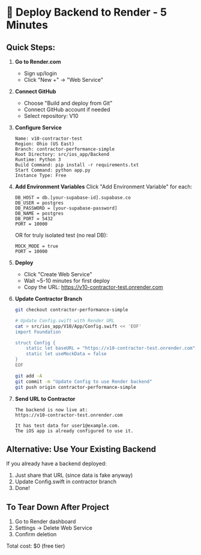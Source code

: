 # 🚀 Deploy Backend to Render - 5 Minutes

## Quick Steps:

1. **Go to Render.com**
   - Sign up/login
   - Click "New +" → "Web Service"

2. **Connect GitHub**
   - Choose "Build and deploy from Git"
   - Connect GitHub account if needed
   - Select repository: V10

3. **Configure Service**
   ```
   Name: v10-contractor-test
   Region: Ohio (US East)
   Branch: contractor-performance-simple
   Root Directory: src/ios_app/Backend
   Runtime: Python 3
   Build Command: pip install -r requirements.txt
   Start Command: python app.py
   Instance Type: Free
   ```

4. **Add Environment Variables**
   Click "Add Environment Variable" for each:
   ```
   DB_HOST = db.[your-supabase-id].supabase.co
   DB_USER = postgres
   DB_PASSWORD = [your-supabase-password]
   DB_NAME = postgres
   DB_PORT = 5432
   PORT = 10000
   ```

   OR for truly isolated test (no real DB):
   ```
   MOCK_MODE = true
   PORT = 10000
   ```

5. **Deploy**
   - Click "Create Web Service"
   - Wait ~5-10 minutes for first deploy
   - Copy the URL: https://v10-contractor-test.onrender.com

6. **Update Contractor Branch**
   ```bash
   git checkout contractor-performance-simple
   
   # Update Config.swift with Render URL
   cat > src/ios_app/V10/App/Config.swift << 'EOF'
   import Foundation
   
   struct Config {
       static let baseURL = "https://v10-contractor-test.onrender.com"
       static let useMockData = false
   }
   EOF
   
   git add -A
   git commit -m "Update Config to use Render backend"
   git push origin contractor-performance-simple
   ```

7. **Send URL to Contractor**
   ```
   The backend is now live at:
   https://v10-contractor-test.onrender.com
   
   It has test data for user1@example.com.
   The iOS app is already configured to use it.
   ```

## Alternative: Use Your Existing Backend

If you already have a backend deployed:
1. Just share that URL (since data is fake anyway)
2. Update Config.swift in contractor branch
3. Done!

## To Tear Down After Project

1. Go to Render dashboard
2. Settings → Delete Web Service
3. Confirm deletion

Total cost: $0 (free tier)

